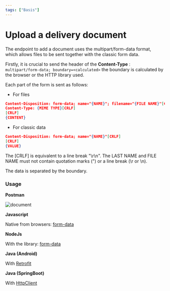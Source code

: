 ```yaml
---
tags: ["Basis"]
---
```


# Upload a delivery document

The endpoint to add a document uses the multipart/form-data format, which allows files to be sent together with the classic form data.

Firstly, it is crucial to send the header of the **Content-Type** : `multipart/form-data; boundary=<calculated>` the boundary is calculated by the browser or the HTTP library used.

Each part of the form is sent as follows:

- For files

```json
Content-Disposition: form-data; name="{NAME}"; filename="{FILE NAME}"[CRLF]
Content-Type: {MIME TYPE}[CRLF]
[CRLF]
{CONTENT}

```

- For classic data

```json
Content-Disposition: form-data; name="{NAME}"[CRLF]
[CRLF]
{VALUE}
```

The [CRLF] is equivalent to a line break "\r\n". The LAST NAME and FILE NAME must not contain quotation marks (") or a line break (\r or \n).

The data is separated by the boundary.

### Usage

**Postman**

![document](../../assets/images/upload-document.png)

**Javascript**

Native from browsers: [form-data](https://developer.mozilla.org/fr/docs/Web/API/FormData/FormData)

**NodeJs**

With the library: [form-data](https://www.npmjs.com/package/form-data)

**Java (Android)**

With [Retrofit](https://futurestud.io/tutorials/retrofit-2-how-to-upload-files-to-server)

**Java (SpringBoot)**

With [HttpClient](https://www.baeldung.com/httpclient-post-http-request#post-multipart-request)
